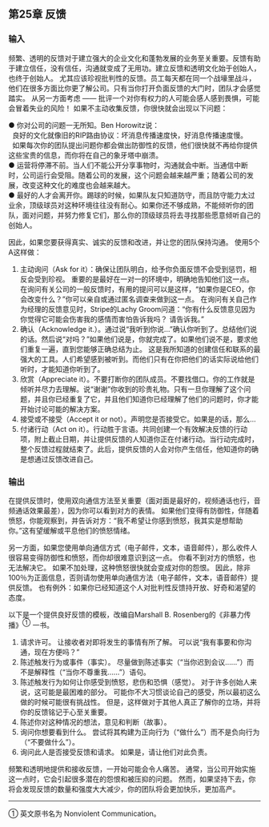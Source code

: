 ## 第25章 反馈

### 输入
频繁、透明的反馈对于建立强大的企业文化和蓬勃发展的业务至关重要。反馈有助于建立信任，没有信任，沟通就变成了无用功。建立反馈和透明文化始于创始人，也终于创始人。
尤其应该珍视批判性的反馈。员工每天都在同一个战壕里战斗，他们在很多方面比你更了解公司。只有当你打开负面反馈的大门时，团队才会感觉踏实。 从另一方面考虑 ——  批评一个对你有权力的人可能会感人感到畏惧，可能会冒着失业的风险！
如果不主动收集反馈，你很快就会出现以下问题：

●	你对公司的问题一无所知。Ben Horowitz说： <br>
&nbsp;&nbsp;良好的文化就像旧的RIP路由协议：坏消息传播速度快，好消息传播速度慢。 <br>
&nbsp;&nbsp;如果每次你的团队提出问题你都会做出防御性的反馈，他们很快就不再给你提供这些宝贵的信息，而你将在自己的象牙塔中崩溃。 <br>
●	运营将停滞不前。当人们不能公开分享事物时，沟通就会中断。当通信中断时，公司运行会受阻。随着公司的发展，这个问题会越来越严重；随着公司的发展，改变这种文化的难度也会越来越大。 <br>
●	最好的人才会离开你。踢球的时候，如果队友只知道防守，而且防守能力太过业余，顶级球员对这种环境往往没有耐心。如果你还不够成熟，不能倾听你的团队，面对问题，并努力修复它们，那么你的顶级球员将去寻找那些愿意倾听自己的创始人。

因此，如果您要获得真实、诚实的反馈和改进，并让您的团队保持沟通。 使用5个A这样做：
1.	主动询问（Ask for it）：确保让团队明白，给予你负面反馈不会受到惩罚，相反会受到珍视。 重要的是最好在一对一的环境中，明确地告知他们这一点。 在询问有关公司的一般反馈时，有用的提问可以是这样，“如果你是CEO，你会改变什么？”你可以亲自或通过匿名调查来做到这一点。 在询问有关自己作为经理的反馈意见时，Stripe的Lachy Groom问道：“你有什么反馈意见因为你觉得它可能会伤害我的感情而害怕告诉我吗？ 请告诉我。”
2.	确认（Acknowledge it.）。通过说“我听到你说…”确认你听到了。总结他们说的话。然后说“对吗？”如果他们说是，你就完成了。如果他们说不是，要求他们重复一遍，直到您能够正确总结为止。
这是我所知道的创建信任和联系的最强大的工具。人们希望感到被听到。而他们只有在你把他们的话实际说给他们听时，才能知道你听到了。
3.	欣赏（Appreciate it）。不要打断你的团队成员。不要找借口。你的工作就是倾听并尽力去理解。说“谢谢”你收到的珍贵礼物。只有一旦你理解了这个问题，并且你已经重复了它，并且他们知道你已经理解了他们的问题时，你才能开始讨论可能的解决方案。
4. 	接受或不接受（Accept it or not）。声明您是否接受它。如果是的话，那么...
5.	付诸行动（Act on it）。行动胜于言语。共同创建一个有效解决反馈的行动项，附上截止日期，并让提供反馈的人知道你正在付诸行动。当行动完成时，整个反馈过程就结束了。此后，提供反馈的人会对你产生信任，他知道你的确是想通过反馈改进自己。

### 输出
在提供反馈时，使用双向通信方法至关重要（面对面是最好的，视频通话也行，音频通话效果最差），因为你可以看到对方的表情。 如果他们变得有防御性，伴随着愤怒，你能观察到，并告诉对方：“我不希望让你感到愤怒，我其实是想帮助你。”这有望缓解或平息他们的愤怒情绪。

另一方面，如果您使用单向通信方式（电子邮件，文本，语音邮件），那么收件人很容易变得防御性和愤怒，而你却很难意识到这一点。 你看不到对方的愤怒，也无法解决它。 如果不加处理，这种愤怒很快就会变成对你的怨恨。 因此，除非100％为正面信息，否则请勿使用单向通信方法（电子邮件，文本，语音邮件）提供反馈。 也有例外：如果你已经知道这个人对批判性反馈持开放、好奇和渴望的态度。

以下是一个提供良好反馈的模板，改编自Marshall B. Rosenberg的《非暴力传播》<sup>①</sup>  一书。
1.	请求许可。 让接收者对即将发生的事情有所了解。 可以说“我有事要和你沟通，现在方便吗？”
2.	陈述触发行为或事件（事实）。 尽量做到陈述事实（“当你迟到会议……”）而不是解释性（“当你不尊重我……”）语句。
3.	陈述触发行为如何让你感受到愤怒，悲伤和恐惧（感觉）。 对于许多创始人来说，这可能是最困难的部分。 可能你不大习惯谈论自己的感受，所以最初这么做的时候可能很有挑战性。 但是，这样做对于其他人真正了解你的立场，并将你的反馈铭记于心至关重要。
4.	陈述你对这种情况的想法，意见和判断（故事）。
5.	询问你想要看到什么。 尝试将其构建为正向行为（“做什么”）而不是负向行为（“不要做什么”）。
6.	询问此人是否接受反馈和请求。 如果是，请让他们对此负责。

频繁和透明地提供和接收反馈，一开始可能会令人痛苦。 通常，当公司开始实施这一点时，它会引起很多潜在的怨恨和被压抑的问题。 然而，如果坚持下去，你将会发现反馈的数量和强度大大减少，你的团队将会更加快乐，更加高产。

---

① 英文原书名为 Nonviolent Communication。